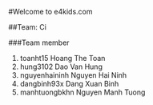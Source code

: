 


#Welcome to e4kids.com

##Team: Ci

###Team member

1. toanht15 Hoang The Toan
2. hung3102 Dao Van Hung
3. nguyenhaininh Nguyen Hai Ninh
4. dangbinh93x Dang Xuan Binh
5. manhtuongbkhn Nguyen Manh Tuong


